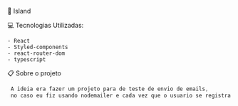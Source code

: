 🍃 Island

💻 Tecnologias Utilizadas:

```
- React
- Styled-components
- react-router-dom
- typescript
```

📋 Sobre o projeto

```js
 A ideia era fazer um projeto para de teste de envio de emails,
 no caso eu fiz usando nodemailer e cada vez que o usuario se registra o envio de email é feito
```
